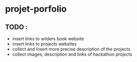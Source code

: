 # projet-porfolio

## TODO :

* insert links to wilders book website
* insert links to projects websites
* collect and insert more precise description of the projects
* collect images, description and links of hackathon projects
